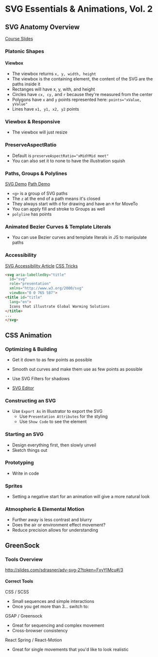 # SVG Essentials & Animations, Vol. 2

## SVG Anatomy Overview
[Course Slides](http://slides.com/sdrasner/adv-svg-1?token=UCdXy3zz#/37)

### Platonic Shapes
#### Viewbox
- The viewbox returns `x, y, width, height`
- The viewbox is the containing element, the content of the SVG are the paths inside it
- Rectanges will have x, y, with, and height
- Circles have `cx, cy,` and `r` because they're measured from the center
- Polygons have `x` and `y` points represented here: `points="xValue, yValue"`
- Lines have `x1, y1, x2, y2` points

### Viewbox & Responsive
- The viewbox will just resize

### PreserveAspectRatio
- Default is `preserveAspectRatio="xMidYMid meet"`
- You can also set it to none to have the illustration squish

### Paths, Groups & Polylines
[SVG Demo](https://codepen.io/netsi1964/full/pJzWoz)
[Path Demo](https://codepen.io/anthonydugois/embed/mewdyZ/?height=600&theme-id=5162&default-tab=result#result-box)
- `<g>` is a group of SVG paths
- The `z` at the end of a path means it's closed
- They always start with `d` for drawing and have an `M` for MoveTo
- You can apply fill and stroke to Groups as well
- `polyline` has points

### Animated Bezier Curves & Template Literals
- You can use Bezier curves and template literals in JS to manipulate paths

### Accessibility
[SVG Accessibility Article](https://developer.paciellogroup.com/blog/2013/12/using-aria-enhance-svg-accessibility/)
[CSS Tricks](https://css-tricks.com/accessible-svgs/)
```html
<svg aria-labelledby="title"
  id="svg"
  role="presentation"
  xmlns="http://www.w3.org/2000/svg"
  viewBox="0 0 765 587">
<title id="title"
  lang="en">
  Icons that illustrate Global Warming Solutions
</title>
...
</svg>
```


## CSS Animation

### Optimizing & Building
- Get it down to as few points as possible
- Smooth out curves and make them use as few points as possible
- Use SVG Filters for shadows

- [SVG Editor](http://slides.com/sdrasner/adv-svg-1?token=UCdXy3zz#/53)


### Constructing an SVG
- Use `Export As` in Illustrator to export the SVG
  - Use `Presentation Attributes` for the styling
  - Use `Show Code` to see the element

### Starting an SVG
- Design everything first, then slowly unveil
- Sketch things out

### Prototyping
- Write in code

### Sprites
- Setting a negative start for an animation will give a more natural look

### Atmospheric & Elemental Motion
- Further away is less contrast and blurry
- Does the air or environment effect movement?
- Reduce precision allows for understanding


## GreenSock

### Tools Overview
http://slides.com/sdrasner/adv-svg-2?token=FxyYIMcu#/3

#### Correct Tools
CSS / SCSS
- Small sequences and simple interactions
- Once you get more than 3... switch to:

GSAP / Greensock
- Great for sequencing and complex movement
- Cross-browser consistency

React Spring / React-Motion
- Great for single movements that you'd like to look realistic
